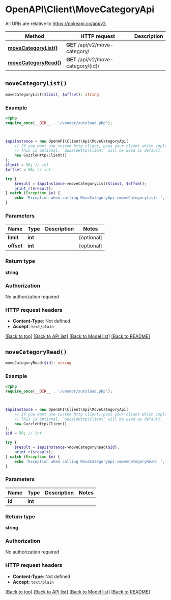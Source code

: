 # OpenAPI\Client\MoveCategoryApi

All URIs are relative to https://pokeapi.co/api/v2.

Method | HTTP request | Description
------------- | ------------- | -------------
[**moveCategoryList()**](MoveCategoryApi.md#moveCategoryList) | **GET** /api/v2/move-category/ | 
[**moveCategoryRead()**](MoveCategoryApi.md#moveCategoryRead) | **GET** /api/v2/move-category/{id}/ | 


## `moveCategoryList()`

```php
moveCategoryList($limit, $offset): string
```



### Example

```php
<?php
require_once(__DIR__ . '/vendor/autoload.php');



$apiInstance = new OpenAPI\Client\Api\MoveCategoryApi(
    // If you want use custom http client, pass your client which implements `GuzzleHttp\ClientInterface`.
    // This is optional, `GuzzleHttp\Client` will be used as default.
    new GuzzleHttp\Client()
);
$limit = 56; // int
$offset = 56; // int

try {
    $result = $apiInstance->moveCategoryList($limit, $offset);
    print_r($result);
} catch (Exception $e) {
    echo 'Exception when calling MoveCategoryApi->moveCategoryList: ', $e->getMessage(), PHP_EOL;
}
```

### Parameters

Name | Type | Description  | Notes
------------- | ------------- | ------------- | -------------
 **limit** | **int**|  | [optional]
 **offset** | **int**|  | [optional]

### Return type

**string**

### Authorization

No authorization required

### HTTP request headers

- **Content-Type**: Not defined
- **Accept**: `text/plain`

[[Back to top]](#) [[Back to API list]](../../README.md#endpoints)
[[Back to Model list]](../../README.md#models)
[[Back to README]](../../README.md)

## `moveCategoryRead()`

```php
moveCategoryRead($id): string
```



### Example

```php
<?php
require_once(__DIR__ . '/vendor/autoload.php');



$apiInstance = new OpenAPI\Client\Api\MoveCategoryApi(
    // If you want use custom http client, pass your client which implements `GuzzleHttp\ClientInterface`.
    // This is optional, `GuzzleHttp\Client` will be used as default.
    new GuzzleHttp\Client()
);
$id = 56; // int

try {
    $result = $apiInstance->moveCategoryRead($id);
    print_r($result);
} catch (Exception $e) {
    echo 'Exception when calling MoveCategoryApi->moveCategoryRead: ', $e->getMessage(), PHP_EOL;
}
```

### Parameters

Name | Type | Description  | Notes
------------- | ------------- | ------------- | -------------
 **id** | **int**|  |

### Return type

**string**

### Authorization

No authorization required

### HTTP request headers

- **Content-Type**: Not defined
- **Accept**: `text/plain`

[[Back to top]](#) [[Back to API list]](../../README.md#endpoints)
[[Back to Model list]](../../README.md#models)
[[Back to README]](../../README.md)
